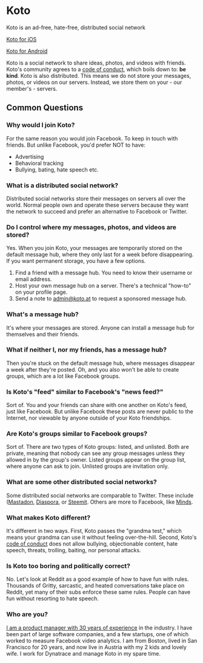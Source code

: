 # Koto

Koto is an ad-free, hate-free, distributed social network

[Koto for iOS](https://apps.apple.com/us/app/koto-social-network/id1530633715)

[Koto for Android](https://play.google.com/store/apps/details?id=koto.at)

Koto is a social network to share ideas, photos, and videos with friends. Koto's community agrees to a [code of conduct](conduct.md), which boils down to: **be kind**. Koto is also distributed. This means we do not store your messages, photos, or videos on our servers. Instead, we store them on your - our member's - servers.

## Common Questions

### Why would I join Koto?

For the same reason you would join Facebook. To keep in touch with friends. But unlike Facebook, you'd prefer NOT to have:

- Advertising
- Behavioral tracking
- Bullying, bating, hate speech etc.

### What is a distributed social network?

Distributed social networks store their messages on servers all over the world. Normal people own and operate these servers because they want the network to succeed and prefer an alternative to Facebook or Twitter.

### Do I control where my messages, photos, and videos are stored?

Yes. When you join Koto, your messages are temporarily stored on the default message hub, where they only last for a week before disappearing. If you want permanent storage, you have a few options.

1. Find a friend with a message hub. You need to know their username or email address.
2. Host your own message hub on a server. There's a technical "how-to" on your profile page.
3. Send a note to admin@koto.at to request a sponsored message hub.

### What's a message hub?

It's where your messages are stored. Anyone can install a message hub for themselves and their friends.

### What if neither I, nor my friends, has a message hub?

Then you're stuck on the default message hub, where messages disappear a week after they're posted. Oh, and you also won't be able to create groups, which are a lot like Facebook groups.

### Is Koto's "feed" similar to Facebook's "news feed?"

Sort of. You and your friends can share with one another on Koto's feed, just like Facebook. But unlike Facebook these posts are never public to the Internet, nor viewable by anyone outside of your Koto friendships.

### Are Koto's groups similar to Facebook groups?

Sort of. There are two types of Koto groups: listed, and unlisted. Both are private, meaning that nobody can see any group messages unless they allowed in by the group's owner. Listed groups appear on the group list, where anyone can ask to join. Unlisted groups are invitation only.

### What are some other distributed social networks?

Some distributed social networks are comparable to Twitter. These include ([Mastadon](https://joinmastodon.org/), [Diaspora](https://diasporafoundation.org/), or [Steemit](https://steemit.com/). Others are more to Facebook, like [Minds](https://www.minds.com/).

### What makes Koto different?

It's different in two ways. First, Koto passes the "grandma test," which means your grandma can use it without feeling over-the-hill. Second, Koto's [code of conduct](conduct.md) does not allow bullying, objectionable content, hate speech, threats, trolling, baiting, nor personal attacks.

### Is Koto too boring and politically correct?

No. Let's look at Reddit as a good example of how to have fun with rules. Thousands of Gritty, sarcastic, and heated conversations take place on Reddit, yet many of their subs enforce these same rules. People can have fun without resorting to hate speech.

### Who are you?

[I am a product manager with 30 years of experience](https://www.linkedin.com/in/mreider/) in the industry. I have been part of large software companies, and a few startups, one of which worked to measure Facebook video analytics. I am from Boston, lived in San Francisco for 20 years, and now live in Austria with my 2 kids and lovely wife. I work for Dynatrace and manage Koto in my spare time.
